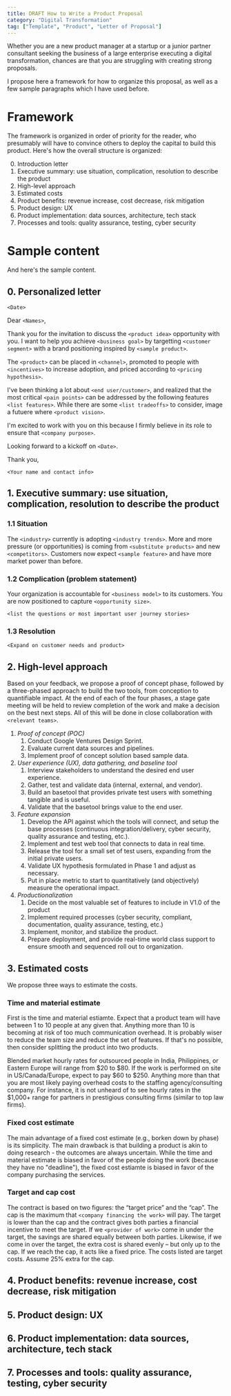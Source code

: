 ```yaml
---
title: DRAFT How to Write a Product Proposal 
category: "Digital Transformation"
tag: ["Template", "Product", "Letter of Proposal"]
---
```


Whether you are a new product manager at a startup or a junior partner consultant seeking the business of a large enterprise executing a digital transformation, chances are that you are struggling with creating strong proposals.

I propose here a framework for how to organize this proposal, as well as a few sample paragraphs which I have used before.

# Framework

The framework is organized in order of priority for the reader, who presumably will have to convince others to deploy the capital to build this product. Here's how the overall structure is organized:

0. Introduction letter
1. Executive summary: use situation, complication, resolution to describe the product
2. High-level approach
3. Estimated costs
4. Product benefits: revenue increase, cost decrease, risk mitigation
5. Product design: UX 
6. Product implementation: data sources, architecture, tech stack
7. Processes and tools: quality assurance, testing, cyber security

# Sample content

And here's the sample content.

## 0. Personalized letter

`<Date>`

Dear `<Names>`,

Thank you for the invitation to discuss the `<product idea>` opportunity with you. I want to help you achieve `<business goal>` by targetting `<customer segment>` with a brand positioning inspired by `<sample product>`.

The `<product>` can be placed in `<channel>`, promoted to people with `<incentives>` to increase adoption, and priced according to `<pricing hypothesis>`.

I've been thinking a lot about `<end user/customer>`, and realized that the most critical `<pain points>` can be addressed by the following features `<list features>`. While there are some `<list tradeoffs>` to consider, image a futuere where `<product vision>`.

I'm excited to work with you on this because I firmly believe in its role to ensure that `<company purpose>`.

Looking forward to a kickoff on `<Date>`.

Thank you,

`<Your name and contact info>`


## 1. Executive summary: use situation, complication, resolution to describe the product

### 1.1 Situation

The `<industry>` currently is adopting `<industry trends>`. More and more pressure (or opportunities) is coming from `<substitute products>` and new `<competitors>`. Customers now expect `<sample feature>` and have more market power than before. 

### 1.2 Complication (problem statement)

Your organization is accountable for `<business model>` to its customers. You are now positioned to capture `<opportunity size>`.

`<list the questions or most important user journey stories>`

### 1.3 Resolution 

`<Expand on customer needs and product>`

## 2. High-level approach

Based on your feedback, we propose a proof of concept phase, followed by a three-phased approach to build the two tools, from conception to quantifiable impact. At the end of each of the four phases, a stage gate meeting will be held to review completion of the work and make a decision on the best next steps. All of this will be done in close collaboration with `<relevant teams>`.

1. *Proof of concept (POC)*
    1. Conduct Google Ventures Design Sprint.
    2. Evaluate current data sources and pipelines.
    3. Implement proof of concept solution based sample data.
2. *User experience (UX), data gathering, and baseline tool*
    1. Interview stakeholders to understand the desired end user experience.
    2. Gather, test and validate data (internal, external, and vendor).
    3. Build an basetool that provides private test users with something tangible and is useful.
    4. Validate that the basetool brings value to the end user.
3. *Feature expansion*
    1. Develop the API against which the tools will connect, and setup the base processes (continuous integration/delivery, cyber security, quality assurance and testing, etc.).
    2. Implement and test web tool that connects to data in real time.
    3. Release the tool for a small set of test users, expanding from the initial private users.
    4. Validate UX hypothesis formulated in Phase 1 and adjust as necessary.
    5. Put in place metric to start to quantitatively (and objectively) measure the operational impact.
4. *Productionalization*
    1. Decide on the most valuable set of features to include in V1.0 of the product
    2. Implement required processes (cyber security, compliant, documentation, quality assurance, testing, etc.)
    3. Implement, monitor, and stabilize the product.
    4. Prepare deployment, and provide real-time world class support to ensure smooth and sequenced roll out to organization.


## 3. Estimated costs

We propose three ways to estimate the costs. 

### Time and material estimate

First is the time and material estiamte. Expect that a product team will have between 1 to 10 people at any given that. Anything more than 10 is becoming at risk of too much communication overhead. It is probably wiser to reduce the team size and reduce the set of features. If that's no possible, then consider splitting the product into two products. 

Blended market hourly rates for outsourced people in India, Philippines, or Eastern Europe will range from $20 to $80. If the work is performed on site in US/Canada/Europe, expect to pay $60 to $250. Anything more than that you are most likely paying overhead costs to the staffing agency/consulting company. For instance, it is not unheard of to see hourly rates in the $1,000+ range for partners in prestigious consulting firms (similar to top law firms). 

### Fixed cost estimate

The main advantage of a fixed cost estimate (e.g., borken down by phase) is its simplicity. The main drawback is that building a product is akin to doing research - the outcomes are always uncertain. While the time and material estimate is biased in favor of the people doing the work (because they have no "deadline"), the fixed cost estiamte is biased in favor of the company purchasing the services. 

### Target and cap cost

The contract is based on two figures: the “target price” and the “cap”.  The cap is the maximum that `<company financing the work>` will pay. The target is lower than the cap and the contract gives both parties a financial incentive to meet the target. If we `<provider of work>` come in under the target, the savings are shared equally between both parties.  Likewise, if we come in over the target, the extra cost is shared evenly – but only up to the cap.  If we reach the cap, it acts like a fixed price. The costs listed are target costs. Assume 25% extra for the cap.

## 4. Product benefits: revenue increase, cost decrease, risk mitigation

## 5. Product design: UX 

## 6. Product implementation: data sources, architecture, tech stack

## 7. Processes and tools: quality assurance, testing, cyber security

